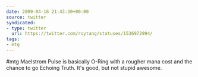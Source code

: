 ```yaml
---
date: 2009-04-16 21:43:30+00:00
source: twitter
syndicated:
- type: twitter
  url: https://twitter.com/roytang/statuses/1536972994/
tags:
- mtg
---
```


#mtg Maelstrom Pulse is basically O-Ring with a rougher mana cost and the chance to go Echoing Truth. It's good, but not stupid awesome.